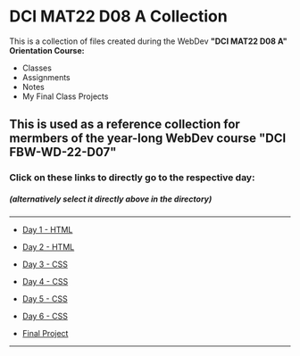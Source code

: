 # DCI MAT22 D08 A Collection

This is a collection of files created during the WebDev **"DCI MAT22 D08 A" Orientation Course:**

* Classes
* Assignments
* Notes
* My Final Class Projects

This is used as a reference collection for mermbers of the year-long WebDev course **"DCI FBW-WD-22-D07"**
---
### Click on these links to directly go to the respective day: 
##### (alternatively select it directly above in the directory)
---
* [Day 1 - HTML](./day_1_html/)
* [Day 2 - HTML](./day_2_html/)
* [Day 3 - CSS](./day_3_css/)
* [Day 4 - CSS](./day_4_css/)
* [Day 5 - CSS](./day_5_css/)
* [Day 6 - CSS](./day_6_css/website-example-by-gael/)

* [Final Project](./dci_mat22_d08a_my_first_project_manuel_fahrenholz/)
---
